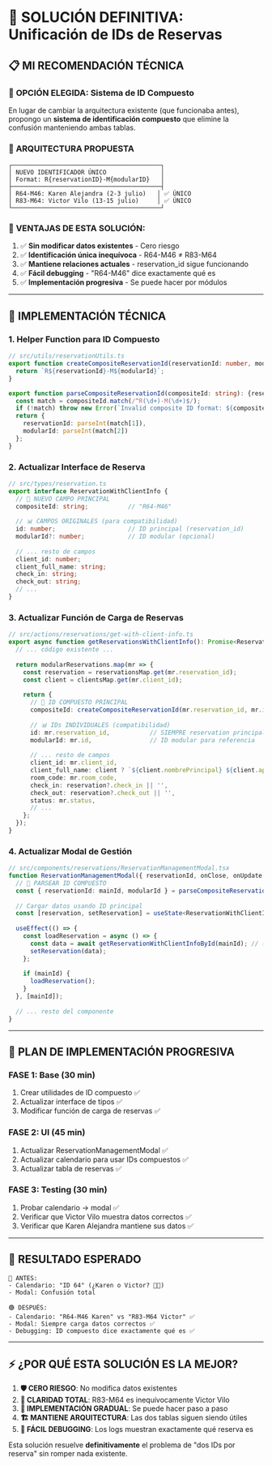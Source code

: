 # 🎯 SOLUCIÓN DEFINITIVA: Unificación de IDs de Reservas

## 📋 MI RECOMENDACIÓN TÉCNICA

### 🔧 **OPCIÓN ELEGIDA: Sistema de ID Compuesto**

En lugar de cambiar la arquitectura existente (que funcionaba antes), propongo un **sistema de identificación compuesto** que elimine la confusión manteniendo ambas tablas.

### 🎯 **ARQUITECTURA PROPUESTA**

```
┌─────────────────────────────────────────┐
│ NUEVO IDENTIFICADOR ÚNICO               │
│ Format: R{reservationID}-M{modularID}   │
├─────────────────────────────────────────┤
│ R64-M46: Karen Alejandra (2-3 julio)   │ ✅ ÚNICO
│ R83-M64: Victor Vilo (13-15 julio)     │ ✅ ÚNICO
└─────────────────────────────────────────┘
```

### 💎 **VENTAJAS DE ESTA SOLUCIÓN:**

1. ✅ **Sin modificar datos existentes** - Cero riesgo
2. ✅ **Identificación única inequívoca** - R64-M46 ≠ R83-M64
3. ✅ **Mantiene relaciones actuales** - reservation_id sigue funcionando
4. ✅ **Fácil debugging** - "R64-M46" dice exactamente qué es
5. ✅ **Implementación progresiva** - Se puede hacer por módulos

---

## 🔧 **IMPLEMENTACIÓN TÉCNICA**

### 1. **Helper Function para ID Compuesto**

```typescript
// src/utils/reservationUtils.ts
export function createCompositeReservationId(reservationId: number, modularId: number): string {
  return `R${reservationId}-M${modularId}`;
}

export function parseCompositeReservationId(compositeId: string): {reservationId: number, modularId: number} {
  const match = compositeId.match(/^R(\d+)-M(\d+)$/);
  if (!match) throw new Error(`Invalid composite ID format: ${compositeId}`);
  return {
    reservationId: parseInt(match[1]),
    modularId: parseInt(match[2])
  };
}
```

### 2. **Actualizar Interface de Reserva**

```typescript
// src/types/reservation.ts
export interface ReservationWithClientInfo {
  // 🎯 NUEVO CAMPO PRINCIPAL
  compositeId: string;           // "R64-M46" 
  
  // 📊 CAMPOS ORIGINALES (para compatibilidad)
  id: number;                    // ID principal (reservation_id)
  modularId?: number;            // ID modular (opcional)
  
  // ... resto de campos
  client_id: number;
  client_full_name: string;
  check_in: string;
  check_out: string;
  // ...
}
```

### 3. **Actualizar Función de Carga de Reservas**

```typescript
// src/actions/reservations/get-with-client-info.ts
export async function getReservationsWithClientInfo(): Promise<ReservationWithClientInfo[]> {
  // ... código existente ...
  
  return modularReservations.map(mr => {
    const reservation = reservationsMap.get(mr.reservation_id);
    const client = clientsMap.get(mr.client_id);
    
    return {
      // 🎯 ID COMPUESTO PRINCIPAL
      compositeId: createCompositeReservationId(mr.reservation_id, mr.id),
      
      // 📊 IDs INDIVIDUALES (compatibilidad)
      id: mr.reservation_id,           // SIEMPRE reservation principal
      modularId: mr.id,                // ID modular para referencia
      
      // ... resto de campos
      client_id: mr.client_id,
      client_full_name: client ? `${client.nombrePrincipal} ${client.apellido}`.trim() : '',
      room_code: mr.room_code,
      check_in: reservation?.check_in || '',
      check_out: reservation?.check_out || '',
      status: mr.status,
      // ...
    };
  });
}
```

### 4. **Actualizar Modal de Gestión**

```typescript
// src/components/reservations/ReservationManagementModal.tsx
function ReservationManagementModal({ reservationId, onClose, onUpdate }: Props) {
  // 🎯 PARSEAR ID COMPUESTO
  const { reservationId: mainId, modularId } = parseCompositeReservationId(reservationId);
  
  // Cargar datos usando ID principal
  const [reservation, setReservation] = useState<ReservationWithClientInfo | null>(null);
  
  useEffect(() => {
    const loadReservation = async () => {
      const data = await getReservationWithClientInfoById(mainId); // ✅ USA ID PRINCIPAL
      setReservation(data);
    };
    
    if (mainId) {
      loadReservation();
    }
  }, [mainId]);
  
  // ... resto del componente
}
```

---

## 🚀 **PLAN DE IMPLEMENTACIÓN PROGRESIVA**

### **FASE 1: Base (30 min)**
1. Crear utilidades de ID compuesto ✅
2. Actualizar interface de tipos ✅
3. Modificar función de carga de reservas ✅

### **FASE 2: UI (45 min)**
1. Actualizar ReservationManagementModal ✅
2. Actualizar calendario para usar IDs compuestos ✅
3. Actualizar tabla de reservas ✅

### **FASE 3: Testing (30 min)**
1. Probar calendario → modal ✅
2. Verificar que Victor Vilo muestra datos correctos ✅
3. Verificar que Karen Alejandra mantiene sus datos ✅

---

## 🎯 **RESULTADO ESPERADO**

```
🔴 ANTES:
- Calendario: "ID 64" (¿Karen o Victor? 😵‍💫)
- Modal: Confusión total

🟢 DESPUÉS:
- Calendario: "R64-M46 Karen" vs "R83-M64 Victor" ✅
- Modal: Siempre carga datos correctos ✅
- Debugging: ID compuesto dice exactamente qué es ✅
```

---

## ⚡ **¿POR QUÉ ESTA SOLUCIÓN ES LA MEJOR?**

1. **🛡️ CERO RIESGO**: No modifica datos existentes
2. **🎯 CLARIDAD TOTAL**: R83-M64 es inequívocamente Victor Vilo
3. **🔧 IMPLEMENTACIÓN GRADUAL**: Se puede hacer paso a paso
4. **🏗️ MANTIENE ARQUITECTURA**: Las dos tablas siguen siendo útiles
5. **🐛 FÁCIL DEBUGGING**: Los logs muestran exactamente qué reserva es

Esta solución resuelve **definitivamente** el problema de "dos IDs por reserva" sin romper nada existente. 